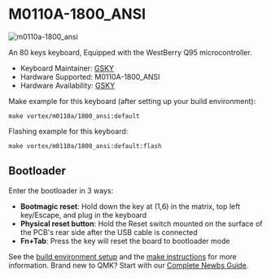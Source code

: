# M0110A-1800_ANSI
![m0110a-1800_ansi](https://imgur.com/bWpBa8th.png)


An 80 keys keyboard, Equipped with the WestBerry Q95 microcontroller.

* Keyboard Maintainer: [GSKY](https://github.com/gksygithub)
* Hardware Supported: M0110A-1800_ANSI
* Hardware Availability: [GSKY](https://github.com/gskygithub/M0110A_1800)

Make example for this keyboard (after setting up your build environment):

    make vortex/m0110a/1800_ansi:default

Flashing example for this keyboard:

    make vortex/m0110a/1800_ansi:default:flash

## Bootloader
Enter the bootloader in 3 ways:
* **Bootmagic reset**: Hold down the key at (1,6) in the matrix, top left key/Escape, and plug in the keyboard
* **Physical reset button**: Hold the Reset switch mounted on the surface of the PCB's rear side after the USB cable is connected
* **Fn+Tab**: Press the key will reset the board to bootloader mode

See the [build environment setup](https://docs.qmk.fm/#/getting_started_build_tools) and the [make instructions](https://docs.qmk.fm/#/getting_started_make_guide) for more information. Brand new to QMK? Start with our [Complete Newbs Guide](https://docs.qmk.fm/#/newbs).
